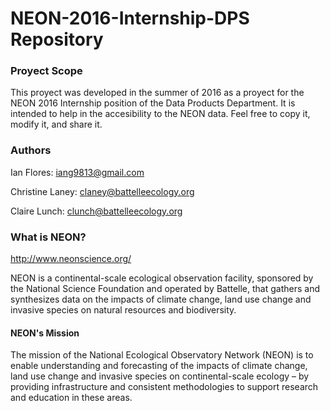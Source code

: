 # NEON-2016-Internship-DPS Repository

### Proyect Scope
This proyect was developed in the summer of 2016 as a proyect for the NEON 2016 Internship position of the Data Products Department. It is intended to help in the accesibility to the NEON data. Feel free to copy it, modify it, and share it. 

### Authors
Ian Flores: iang9813@gmail.com

Christine Laney: claney@battelleecology.org

Claire Lunch: clunch@battelleecology.org

### What is NEON? 
http://www.neonscience.org/

NEON is a continental-scale ecological observation facility, sponsored by the National Science Foundation and operated by Battelle, that gathers and synthesizes data on the impacts of climate change, land use change and invasive species on natural resources and biodiversity. 

#### NEON's Mission

The mission of the National Ecological Observatory Network (NEON) is to enable understanding and forecasting of the impacts of climate change, land use change and invasive species on continental-scale ecology – by providing infrastructure and consistent methodologies to support research and education in these areas.
